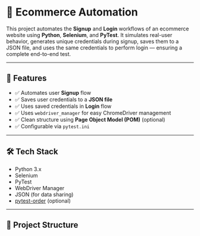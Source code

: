 # 🛒 Ecommerce Automation

This project automates the **Signup** and **Login** workflows of an ecommerce website using **Python**, **Selenium**, and **PyTest**. It simulates real-user behavior, generates unique credentials during signup, saves them to a JSON file, and uses the same credentials to perform login — ensuring a complete end-to-end test.

---

## 🚀 Features

- ✅ Automates user **Signup** flow
- ✅ Saves user credentials to a **JSON file**
- ✅ Uses saved credentials in **Login** flow
- ✅ Uses `webdriver_manager` for easy ChromeDriver management
- ✅ Clean structure using **Page Object Model (POM)** (optional)
- ✅ Configurable via `pytest.ini`

---

## 🛠 Tech Stack

- Python 3.x
- Selenium
- PyTest
- WebDriver Manager
- JSON (for data sharing)
- [pytest-order](https://pypi.org/project/pytest-order/) (optional)

---

## 📁 Project Structure

